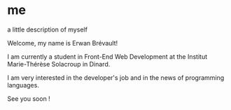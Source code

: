 # me
a little description of myself

Welcome, my name is Erwan Brévault!

I am currently a student in Front-End Web Development at the Institut Marie-Thérèse Solacroup in Dinard.

I am very interested in the developer's job and in the news of programming languages.

See you soon !
